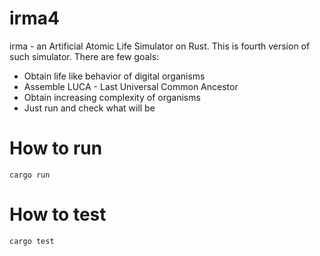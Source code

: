 # irma4

irma - an Artificial Atomic Life Simulator on Rust. This is fourth version of such simulator. There are few goals:

- Obtain life like behavior of digital organisms
- Assemble LUCA - Last Universal Common Ancestor
- Obtain increasing complexity of organisms
- Just run and check what will be

# How to run

```
cargo run
```

# How to test

```
cargo test
```
